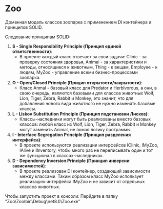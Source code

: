 # Zoo
Доменная модель классов зоопарка с применением DI контейнера и принципов SOLID.

Следование принципам SOLID:
1. **S - Single Responsibility Principle (Принцип единой ответственности)**:
   - В проекте каждый класс отвечает за свои задачи: Clinic - за проверку состояния здоровья, Animal - за характеристики и методы, относящиеся к животным, Thing - к вещам, Employee - к людям, MyZoo - управление всеми бизнес-процессами зоопарка.
2. **O - Open/Closed Principle (Прицип открытости/закрытости)**:
   - Класс Anmal - базовый класс для Predator и Herbivorous, а они, в свою очередь, являются базовыми для классов животных Wolf, Lion, Tiger, Zebra, Rabbit и Monkey, это значит, что для добавления нового вида животного не нужно изменять базовые классы.
3. **L - Liskov Substitution Principle (Принцип подстановки Лисков)**:
   - Классы-наследники могут быть реализованы вместо базовых классов: любой класс из Wolf, Lion, Tiger, Zebra, Rabbit и Monkey могут заменить Animal, не ломая логику программы.
4. **I - Interface Segregation Principle (Принцип разделения  интерфейса)**:
   - В проекте используются реализации интерфейсов IClinic, IMyZoo, IAlive и IInventory, чтобы много раз не переписывать один и тот же функционал в классах-наследниках.
5. **D - Dependency Inversion Principle (Принцип инверсии зависимостей)**:
   - В проекте реализован DI контейнер, создающий зависимости между классами. Таким образом класс MyZoo использует реализацию интерфейса IMyZoo и не зависит от отдельных классов животных.
  
Чтобы запустить проект в консоли:
Перйдите в папку "Zoo\Zoo\bin\Debug\net8.0\Zoo.exe"

